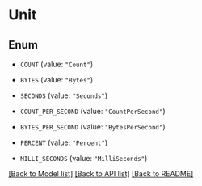 # Unit

## Enum


* `COUNT` (value: `"Count"`)

* `BYTES` (value: `"Bytes"`)

* `SECONDS` (value: `"Seconds"`)

* `COUNT_PER_SECOND` (value: `"CountPerSecond"`)

* `BYTES_PER_SECOND` (value: `"BytesPerSecond"`)

* `PERCENT` (value: `"Percent"`)

* `MILLI_SECONDS` (value: `"MilliSeconds"`)


[[Back to Model list]](../README.md#documentation-for-models) [[Back to API list]](../README.md#documentation-for-api-endpoints) [[Back to README]](../README.md)


